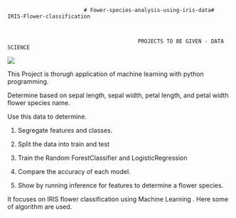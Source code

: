                             # Fower-species-analysis-using-iris-data# IRIS-Flower-classification
                               
                                                     
                                                                     
                                             PROJECTS TO BE GIVEN - DATA SCIENCE

<img src="https://miro.medium.com/max/875/1*7bnLKsChXq94QjtAiRn40w.png">

This Project is thorugh application of machine learning with python programming.

Determine based on sepal length, sepal width, petal length, and petal width flower species name.

Use this data to determine.

1. Segregate features and classes.

2. Split the data into train and test

3. Train the Random ForestClassifier and LogisticRegression 

4. Compare the accuracy of each model.

5. Show by running inference for features to determine a flower species.

It focuses on IRIS flower classification using Machine Learning . 
Here some of algorithm are used.
